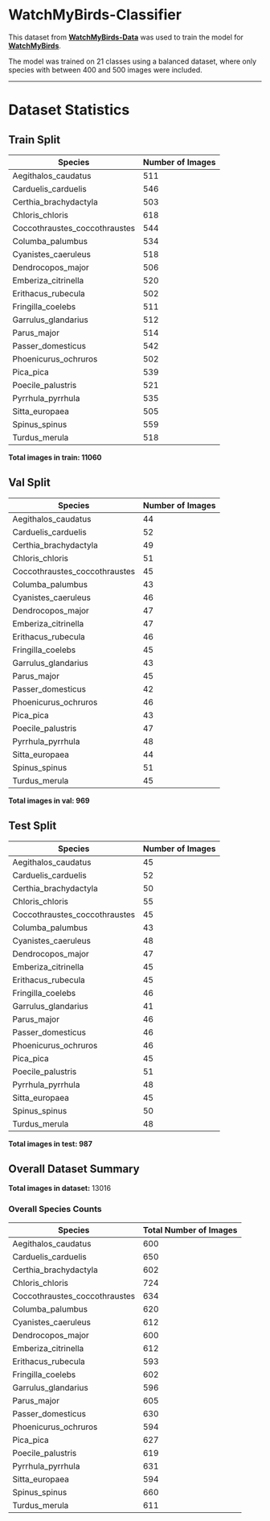 ﻿# WatchMyBirds-Classifier

This dataset from [**WatchMyBirds-Data**](https://github.com/arminfabritzek/WatchMyBirds-Data)
was used to train the model for [**WatchMyBirds**](https://github.com/arminfabritzek/WatchMyBirds).


The model was trained on 21 classes using a balanced dataset, where only species with between 400 and 500 images were included.


---


# Dataset Statistics

## Train Split
| Species | Number of Images |
|---------|------------------|
| Aegithalos_caudatus | 511 |
| Carduelis_carduelis | 546 |
| Certhia_brachydactyla | 503 |
| Chloris_chloris | 618 |
| Coccothraustes_coccothraustes | 544 |
| Columba_palumbus | 534 |
| Cyanistes_caeruleus | 518 |
| Dendrocopos_major | 506 |
| Emberiza_citrinella | 520 |
| Erithacus_rubecula | 502 |
| Fringilla_coelebs | 511 |
| Garrulus_glandarius | 512 |
| Parus_major | 514 |
| Passer_domesticus | 542 |
| Phoenicurus_ochruros | 502 |
| Pica_pica | 539 |
| Poecile_palustris | 521 |
| Pyrrhula_pyrrhula | 535 |
| Sitta_europaea | 505 |
| Spinus_spinus | 559 |
| Turdus_merula | 518 |

**Total images in train: 11060**

## Val Split
| Species | Number of Images |
|---------|------------------|
| Aegithalos_caudatus | 44 |
| Carduelis_carduelis | 52 |
| Certhia_brachydactyla | 49 |
| Chloris_chloris | 51 |
| Coccothraustes_coccothraustes | 45 |
| Columba_palumbus | 43 |
| Cyanistes_caeruleus | 46 |
| Dendrocopos_major | 47 |
| Emberiza_citrinella | 47 |
| Erithacus_rubecula | 46 |
| Fringilla_coelebs | 45 |
| Garrulus_glandarius | 43 |
| Parus_major | 45 |
| Passer_domesticus | 42 |
| Phoenicurus_ochruros | 46 |
| Pica_pica | 43 |
| Poecile_palustris | 47 |
| Pyrrhula_pyrrhula | 48 |
| Sitta_europaea | 44 |
| Spinus_spinus | 51 |
| Turdus_merula | 45 |

**Total images in val: 969**

## Test Split
| Species | Number of Images |
|---------|------------------|
| Aegithalos_caudatus | 45 |
| Carduelis_carduelis | 52 |
| Certhia_brachydactyla | 50 |
| Chloris_chloris | 55 |
| Coccothraustes_coccothraustes | 45 |
| Columba_palumbus | 43 |
| Cyanistes_caeruleus | 48 |
| Dendrocopos_major | 47 |
| Emberiza_citrinella | 45 |
| Erithacus_rubecula | 45 |
| Fringilla_coelebs | 46 |
| Garrulus_glandarius | 41 |
| Parus_major | 46 |
| Passer_domesticus | 46 |
| Phoenicurus_ochruros | 46 |
| Pica_pica | 45 |
| Poecile_palustris | 51 |
| Pyrrhula_pyrrhula | 48 |
| Sitta_europaea | 45 |
| Spinus_spinus | 50 |
| Turdus_merula | 48 |

**Total images in test: 987**

## Overall Dataset Summary
**Total images in dataset:** 13016

### Overall Species Counts
| Species | Total Number of Images |
|---------|------------------------|
| Aegithalos_caudatus | 600 |
| Carduelis_carduelis | 650 |
| Certhia_brachydactyla | 602 |
| Chloris_chloris | 724 |
| Coccothraustes_coccothraustes | 634 |
| Columba_palumbus | 620 |
| Cyanistes_caeruleus | 612 |
| Dendrocopos_major | 600 |
| Emberiza_citrinella | 612 |
| Erithacus_rubecula | 593 |
| Fringilla_coelebs | 602 |
| Garrulus_glandarius | 596 |
| Parus_major | 605 |
| Passer_domesticus | 630 |
| Phoenicurus_ochruros | 594 |
| Pica_pica | 627 |
| Poecile_palustris | 619 |
| Pyrrhula_pyrrhula | 631 |
| Sitta_europaea | 594 |
| Spinus_spinus | 660 |
| Turdus_merula | 611 |
